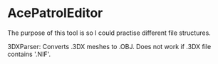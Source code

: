 # AcePatrolEditor

The purpose of this tool is so I could practise different file structures. 

3DXParser: Converts .3DX meshes to .OBJ. Does not work if .3DX file contains '.NIF'.
